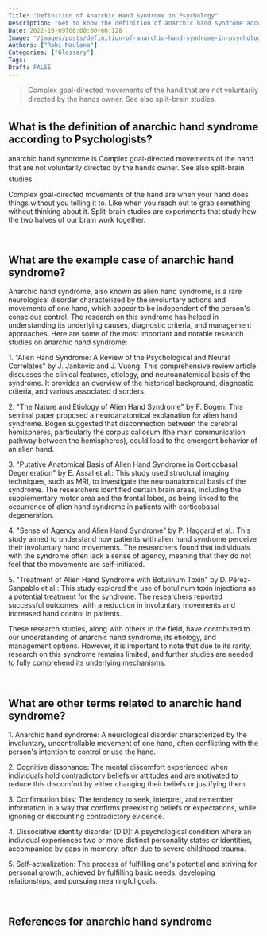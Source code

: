 ```yaml
---
Title: "Definition of Anarchic Hand Syndrome in Psychology"
Description: "Get to know the definition of anarchic hand syndrome according to psychologists."
Date: 2022-10-09T06:00:00+00:128
Image: "/images/posts/definition-of-anarchic-hand-syndrome-in-psychology.jpg"
Authors: ["Robi Maulana"]
Categories: ["Glossary"]
Tags: 
Draft: FALSE
---
```





> Complex goal-directed movements of the hand that are not voluntarily directed by the hands owner. See also split-brain studies.

## What is the definition of anarchic hand syndrome according to Psychologists?

anarchic hand syndrome is Complex goal-directed movements of the hand that are not voluntarily directed by the hands owner. See also split-brain studies.

Complex goal-directed movements of the hand are when your hand does things without you telling it to. Like when you reach out to grab something without thinking about it. Split-brain studies are experiments that study how the two halves of our brain work together.

 

## What are the example case of anarchic hand syndrome?

Anarchic hand syndrome, also known as alien hand syndrome, is a rare neurological disorder characterized by the involuntary actions and movements of one hand, which appear to be independent of the person's conscious control. The research on this syndrome has helped in understanding its underlying causes, diagnostic criteria, and management approaches. Here are some of the most important and notable research studies on anarchic hand syndrome:

1\. "Alien Hand Syndrome: A Review of the Psychological and Neural Correlates" by J. Jankovic and J. Vuong: This comprehensive review article discusses the clinical features, etiology, and neuroanatomical basis of the syndrome. It provides an overview of the historical background, diagnostic criteria, and various associated disorders.

2\. "The Nature and Etiology of Alien Hand Syndrome" by F. Bogen: This seminal paper proposed a neuroanatomical explanation for alien hand syndrome. Bogen suggested that disconnection between the cerebral hemispheres, particularly the corpus callosum (the main communication pathway between the hemispheres), could lead to the emergent behavior of an alien hand.

3\. "Putative Anatomical Basis of Alien Hand Syndrome in Corticobasal Degeneration" by E. Assal et al.: This study used structural imaging techniques, such as MRI, to investigate the neuroanatomical basis of the syndrome. The researchers identified certain brain areas, including the supplementary motor area and the frontal lobes, as being linked to the occurrence of alien hand syndrome in patients with corticobasal degeneration.

4\. "Sense of Agency and Alien Hand Syndrome" by P. Haggard et al.: This study aimed to understand how patients with alien hand syndrome perceive their involuntary hand movements. The researchers found that individuals with the syndrome often lack a sense of agency, meaning that they do not feel that the movements are self-initiated.

5\. "Treatment of Alien Hand Syndrome with Botulinum Toxin" by D. Pérez-Sanpablo et al.: This study explored the use of botulinum toxin injections as a potential treatment for the syndrome. The researchers reported successful outcomes, with a reduction in involuntary movements and increased hand control in patients.

These research studies, along with others in the field, have contributed to our understanding of anarchic hand syndrome, its etiology, and management options. However, it is important to note that due to its rarity, research on this syndrome remains limited, and further studies are needed to fully comprehend its underlying mechanisms.

 

## What are other terms related to anarchic hand syndrome?

1\. Anarchic hand syndrome: A neurological disorder characterized by the involuntary, uncontrollable movement of one hand, often conflicting with the person's intention to control or use the hand.

2\. Cognitive dissonance: The mental discomfort experienced when individuals hold contradictory beliefs or attitudes and are motivated to reduce this discomfort by either changing their beliefs or justifying them.

3\. Confirmation bias: The tendency to seek, interpret, and remember information in a way that confirms preexisting beliefs or expectations, while ignoring or discounting contradictory evidence.

4\. Dissociative identity disorder (DID): A psychological condition where an individual experiences two or more distinct personality states or identities, accompanied by gaps in memory, often due to severe childhood trauma.

5\. Self-actualization: The process of fulfilling one's potential and striving for personal growth, achieved by fulfilling basic needs, developing relationships, and pursuing meaningful goals.

 

## References for anarchic hand syndrome

